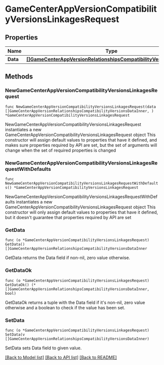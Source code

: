 # GameCenterAppVersionCompatibilityVersionsLinkagesRequest

## Properties

Name | Type | Description | Notes
------------ | ------------- | ------------- | -------------
**Data** | [**[]GameCenterAppVersionRelationshipsCompatibilityVersionsDataInner**](GameCenterAppVersionRelationshipsCompatibilityVersionsDataInner.md) |  | 

## Methods

### NewGameCenterAppVersionCompatibilityVersionsLinkagesRequest

`func NewGameCenterAppVersionCompatibilityVersionsLinkagesRequest(data []GameCenterAppVersionRelationshipsCompatibilityVersionsDataInner, ) *GameCenterAppVersionCompatibilityVersionsLinkagesRequest`

NewGameCenterAppVersionCompatibilityVersionsLinkagesRequest instantiates a new GameCenterAppVersionCompatibilityVersionsLinkagesRequest object
This constructor will assign default values to properties that have it defined,
and makes sure properties required by API are set, but the set of arguments
will change when the set of required properties is changed

### NewGameCenterAppVersionCompatibilityVersionsLinkagesRequestWithDefaults

`func NewGameCenterAppVersionCompatibilityVersionsLinkagesRequestWithDefaults() *GameCenterAppVersionCompatibilityVersionsLinkagesRequest`

NewGameCenterAppVersionCompatibilityVersionsLinkagesRequestWithDefaults instantiates a new GameCenterAppVersionCompatibilityVersionsLinkagesRequest object
This constructor will only assign default values to properties that have it defined,
but it doesn't guarantee that properties required by API are set

### GetData

`func (o *GameCenterAppVersionCompatibilityVersionsLinkagesRequest) GetData() []GameCenterAppVersionRelationshipsCompatibilityVersionsDataInner`

GetData returns the Data field if non-nil, zero value otherwise.

### GetDataOk

`func (o *GameCenterAppVersionCompatibilityVersionsLinkagesRequest) GetDataOk() (*[]GameCenterAppVersionRelationshipsCompatibilityVersionsDataInner, bool)`

GetDataOk returns a tuple with the Data field if it's non-nil, zero value otherwise
and a boolean to check if the value has been set.

### SetData

`func (o *GameCenterAppVersionCompatibilityVersionsLinkagesRequest) SetData(v []GameCenterAppVersionRelationshipsCompatibilityVersionsDataInner)`

SetData sets Data field to given value.



[[Back to Model list]](../README.md#documentation-for-models) [[Back to API list]](../README.md#documentation-for-api-endpoints) [[Back to README]](../README.md)


